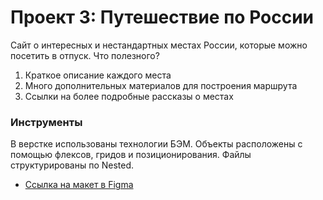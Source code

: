 # Проект 3: Путешествие по России

Сайт о интересных и нестандартных местах России, которые можно посетить в отпуск.
Что полезного?
1. Краткое описание каждого места
2. Много дополнительных материалов для построения маршрута
3. Ссылки на более подробные рассказы о местах

### **Инструменты**
В верстке использованы технологии БЭМ. Объекты расположены с помощью флексов, гридов и позиционирования. Файлы структурированы по Nested.

* [Ссылка на макет в Figma](https://www.figma.com/file/5S2WSbEFL6awjVWJ0NWL8Q/Sprint-3_-Russia-_-desktop-mobile?node-id=28503%3A0)


